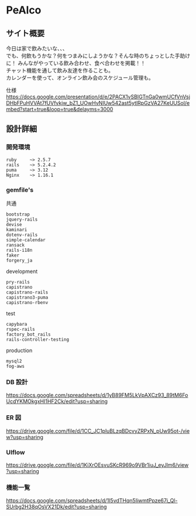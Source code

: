 # PeAlco

## サイト概要

今日は家で飲みたいな、、、  
でも、何飲もうかな？何をつまみにしようかな？そんな時のちょっとした手助けに！
みんながやっている飲み合わせ、食べ合わせを掲載！！  
チャット機能を通して飲み友達を作ることも。  
カレンダーを使って、オンライン飲み会のスケジュール管理も。

仕様
https://docs.google.com/presentation/d/e/2PACX1vSBIGTnGa0wmUCfVnVsjDHbFPuHVVAt7fUVfvkjw_bZ1_UOwHvNIUw542ast5ytlRpGzVA27KeUUSol/embed?start=true&loop=true&delayms=3000

## 設計詳細

### 開発環境

```
ruby     ~> 2.5.7
rails    ~> 5.2.4.2
puma     ~> 3.12
Nginx    ~> 1.16.1
```

### gemfile's

共通

```
bootstrap
jquery-rails
devise
kaminari
dotenv-rails
simple-calendar
ransack
rails-i18n
faker
forgery_ja
```

development

```
pry-rails
capistrano
capistrano-rails
capistrano3-puma
capistrano-rbenv
```

test

```
capybara
rspec-rails
factory_bot_rails
rails-controller-testing
```

production

```
mysql2
fog-aws
```

### DB 設計

https://docs.google.com/spreadsheets/d/1yB89FM5LkVpAXCz93_89tM6FoUcdYKMOkgxHI1HF2Ck/edit?usp=sharing

### ER 図

https://drive.google.com/file/d/1CC_JC1pluBLzqBDcvyZRPxN_pUw95ot-/view?usp=sharing

### UIflow

https://drive.google.com/file/d/1KiXrOEsvuSKcR969o9VBr1iuJ_eyJlm6/view?usp=sharing

### 機能一覧

https://docs.google.com/spreadsheets/d/1I5vdTHqn5IiwmtPpze67i_Ql-SUrbg2H38qOsVX21Dk/edit?usp=sharing

